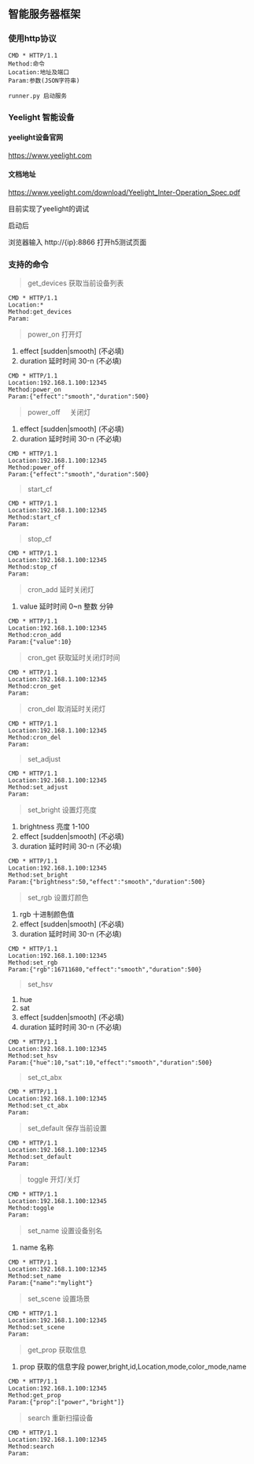 ## 智能服务器框架

### 使用http协议

```
CMD * HTTP/1.1
Method:命令
Location:地址及端口
Param:参数(JSON字符串)
```

```
runner.py 启动服务
```

### Yeelight 智能设备

#### yeelight设备官网
https://www.yeelight.com

#### 文档地址
https://www.yeelight.com/download/Yeelight_Inter-Operation_Spec.pdf


目前实现了yeelight的调试

启动后

浏览器输入 http://{ip}:8866 打开h5测试页面


### 支持的命令

>get_devices  获取当前设备列表

```
CMD * HTTP/1.1
Location:*
Method:get_devices
Param:
```

>power_on      打开灯
1. effect  [sudden|smooth] (不必填)
2. duration 延时时间 30-n (不必填)

```
CMD * HTTP/1.1
Location:192.168.1.100:12345
Method:power_on
Param:{"effect":"smooth","duration":500}
```

>power_off     关闭灯
1. effect  [sudden|smooth] (不必填)
2. duration 延时时间 30-n (不必填)

```
CMD * HTTP/1.1
Location:192.168.1.100:12345
Method:power_off
Param:{"effect":"smooth","duration":500}
```

>start_cf

```
CMD * HTTP/1.1
Location:192.168.1.100:12345
Method:start_cf
Param:
```

>stop_cf

```
CMD * HTTP/1.1
Location:192.168.1.100:12345
Method:stop_cf
Param:
```

>cron_add      延时关闭灯
1. value 延时时间 0~n 整数 分钟

```
CMD * HTTP/1.1
Location:192.168.1.100:12345
Method:cron_add
Param:{"value":10}
```

>cron_get      获取延时关闭灯时间

```
CMD * HTTP/1.1
Location:192.168.1.100:12345
Method:cron_get
Param:
```

>cron_del      取消延时关闭灯

```
CMD * HTTP/1.1
Location:192.168.1.100:12345
Method:cron_del
Param:
```

>set_adjust

```
CMD * HTTP/1.1
Location:192.168.1.100:12345
Method:set_adjust
Param:
```

>set_bright    设置灯亮度
1. brightness 亮度 1-100
2. effect  [sudden|smooth] (不必填)
3. duration 延时时间 30-n (不必填)

```
CMD * HTTP/1.1
Location:192.168.1.100:12345
Method:set_bright
Param:{"brightness":50,"effect":"smooth","duration":500}
```

>set_rgb       设置灯颜色
1. rgb  十进制颜色值
2. effect  [sudden|smooth] (不必填)
3. duration 延时时间 30-n (不必填)

```
CMD * HTTP/1.1
Location:192.168.1.100:12345
Method:set_rgb
Param:{"rgb":16711680,"effect":"smooth","duration":500}
```

>set_hsv
1. hue
2. sat
2. effect  [sudden|smooth] (不必填)
3. duration 延时时间 30-n (不必填)

```
CMD * HTTP/1.1
Location:192.168.1.100:12345
Method:set_hsv
Param:{"hue":10,"sat":10,"effect":"smooth","duration":500}
```

>set_ct_abx

```
CMD * HTTP/1.1
Location:192.168.1.100:12345
Method:set_ct_abx
Param:
```

>set_default   保存当前设置

```
CMD * HTTP/1.1
Location:192.168.1.100:12345
Method:set_default
Param:
```

>toggle        开灯/关灯

```
CMD * HTTP/1.1
Location:192.168.1.100:12345
Method:toggle
Param:
```

>set_name      设置设备别名
1. name  名称

```
CMD * HTTP/1.1
Location:192.168.1.100:12345
Method:set_name
Param:{"name":"mylight"}
```

>set_scene     设置场景

```
CMD * HTTP/1.1
Location:192.168.1.100:12345
Method:set_scene
Param:
```

>get_prop      获取信息
1. prop 获取的信息字段 power,bright,id,Location,mode,color_mode,name

```
CMD * HTTP/1.1
Location:192.168.1.100:12345
Method:get_prop
Param:{"prop":["power","bright"]}
```

>search      重新扫描设备

```
CMD * HTTP/1.1
Location:192.168.1.100:12345
Method:search
Param:
```
